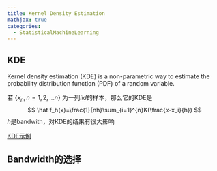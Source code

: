 ```yaml
---
title: Kernel Density Estimation
mathjax: true
categories:
  - StatisticalMachineLearning
---
```


## KDE

Kernel density estimation (KDE) is a non-parametric way to estimate the probability distribution function (PDF) of a random variable.

若 $\{x_n, n=1,2,...n\}$ 为一列$iid$的样本，那么它的KDE是 
$$
\hat f_h(x)=\frac{1}{nh}\sum_{i=1}^{n}K(\frac{x-x_i}{h})
$$
$h$是bandwith，对KDE的结果有很大影响

[KDE示例](https://github.com/lizeyan/lizeyan.github.io/blob/master/jupyter-notebooks/kernel-density-estimation.ipynb)

## Bandwidth的选择

